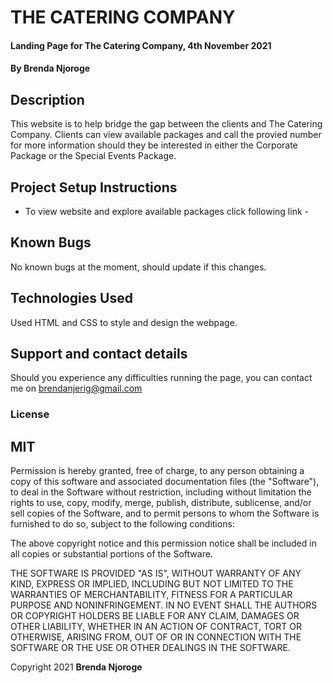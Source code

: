 # THE CATERING COMPANY
#### Landing Page for The Catering Company, 4th November 2021
#### By **Brenda Njoroge**
## Description
This website is to help bridge the gap between the clients and The Catering Company. Clients can view available packages and call the provied number for more information should they be interested in either the Corporate Package or the Special Events Package. 
## Project Setup Instructions
* To view website and explore available packages click following link - 

## Known Bugs
No known bugs at the moment, should update if this changes.
## Technologies Used
Used HTML and CSS to style and design the webpage.
## Support and contact details
Should you experience any difficulties running the page, you can contact me on brendanjerig@gmail.com

### License
## MIT
Permission is hereby granted, free of charge, to any person obtaining a copy of this software and associated documentation files (the "Software"), to deal in the Software without restriction, including without limitation the rights to use, copy, modify, merge, publish, distribute, sublicense, and/or sell copies of the Software, and to permit persons to whom the Software is furnished to do so, subject to the following conditions:

The above copyright notice and this permission notice shall be included in all copies or substantial portions of the Software.

THE SOFTWARE IS PROVIDED "AS IS", WITHOUT WARRANTY OF ANY KIND, EXPRESS OR IMPLIED, INCLUDING BUT NOT LIMITED TO THE WARRANTIES OF MERCHANTABILITY, FITNESS FOR A PARTICULAR PURPOSE AND NONINFRINGEMENT. IN NO EVENT SHALL THE AUTHORS OR COPYRIGHT HOLDERS BE LIABLE FOR ANY CLAIM, DAMAGES OR OTHER LIABILITY, WHETHER IN AN ACTION OF CONTRACT, TORT OR OTHERWISE, ARISING FROM, OUT OF OR IN CONNECTION WITH THE SOFTWARE OR THE USE OR OTHER DEALINGS IN THE SOFTWARE.

Copyright 2021
 **Brenda Njoroge**